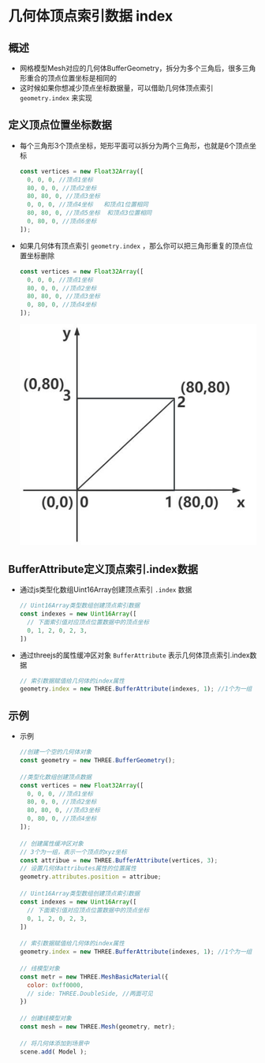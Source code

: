 # 几何体顶点索引数据 index

## 概述

+ 网格模型Mesh对应的几何体BufferGeometry，拆分为多个三角后，很多三角形重合的顶点位置坐标是相同的
+ 这时候如果你想减少顶点坐标数据量，可以借助几何体顶点索引 `geometry.index` 来实现

## 定义顶点位置坐标数据

+ 每个三角形3个顶点坐标，矩形平面可以拆分为两个三角形，也就是6个顶点坐标

  ```js
  const vertices = new Float32Array([
    0, 0, 0, //顶点1坐标
    80, 0, 0, //顶点2坐标
    80, 80, 0, //顶点3坐标
    0, 0, 0, //顶点4坐标   和顶点1位置相同
    80, 80, 0, //顶点5坐标  和顶点3位置相同
    0, 80, 0, //顶点6坐标
  ]);
  ```

+ 如果几何体有顶点索引 `geometry.index` ，那么你可以把三角形重复的顶点位置坐标删除

  ```js
  const vertices = new Float32Array([
    0, 0, 0, //顶点1坐标
    80, 0, 0, //顶点2坐标
    80, 80, 0, //顶点3坐标
    0, 80, 0, //顶点4坐标
  ]);
  ```

  ![顶点索引](./images/顶点索引.jpg)

## BufferAttribute定义顶点索引.index数据

+ 通过js类型化数组Uint16Array创建顶点索引 `.index` 数据

  ```js
  // Uint16Array类型数组创建顶点索引数据
  const indexes = new Uint16Array([
    // 下面索引值对应顶点位置数据中的顶点坐标
    0, 1, 2, 0, 2, 3,
  ])
  ```

+ 通过threejs的属性缓冲区对象 `BufferAttribute` 表示几何体顶点索引.index数据

  ```js
  // 索引数据赋值给几何体的index属性
  geometry.index = new THREE.BufferAttribute(indexes, 1); //1个为一组
  ```

## 示例

+ 示例

  ```js
  //创建一个空的几何体对象
  const geometry = new THREE.BufferGeometry();

  //类型化数组创建顶点数据
  const vertices = new Float32Array([
    0, 0, 0, //顶点1坐标
    80, 0, 0, //顶点2坐标
    80, 80, 0, //顶点3坐标
    0, 80, 0, //顶点4坐标
  ]);

  // 创建属性缓冲区对象
  // 3个为一组，表示一个顶点的xyz坐标
  const attribue = new THREE.BufferAttribute(vertices, 3);
  // 设置几何体attributes属性的位置属性
  geometry.attributes.position = attribue;

  // Uint16Array类型数组创建顶点索引数据
  const indexes = new Uint16Array([
    // 下面索引值对应顶点位置数据中的顶点坐标
    0, 1, 2, 0, 2, 3,
  ])

  // 索引数据赋值给几何体的index属性
  geometry.index = new THREE.BufferAttribute(indexes, 1); //1个为一组

  // 线模型对象
  const metr = new THREE.MeshBasicMaterial({
    color: 0xff0000,
    // side: THREE.DoubleSide, //两面可见
  })

  // 创建线模型对象
  const mesh = new THREE.Mesh(geometry, metr);

  // 将几何体添加到场景中
  scene.add( Model );
  ```

